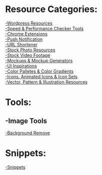# Resource Categories:
[-Wordpress Resources](./wordpress) <br>
[-Speed & Performance Checker Tools](./speed-checker-tools) <br>
[-Chrome Extensions](./chrome-extensions) <br>
[-Push Notification](./push-notification) <br>
[-URL Shortener](./url-shortener) <br>
[-Stock Photo Resources](./stock-photo-resources) <br>
[-Stock Video Footage](./stock-video-footage) <br>
[-Mockups & Mockup Generators](./mockup) <br>
[-UI Inspirations](./ui-inspirations) <br>
[-Color Palletes & Color Gradients](./colors-gradients) <br>
[-Icons, Animated Icons & Icon Sets](./icons) <br>
[-Vector, Pattern & Illustration Resources](./graphic-resources) <br>

# Tools:
## -Image Tools
[-Background Remove](https://www.remove.bg) <br>

# Snippets:
[-Snippets](./snippets)
